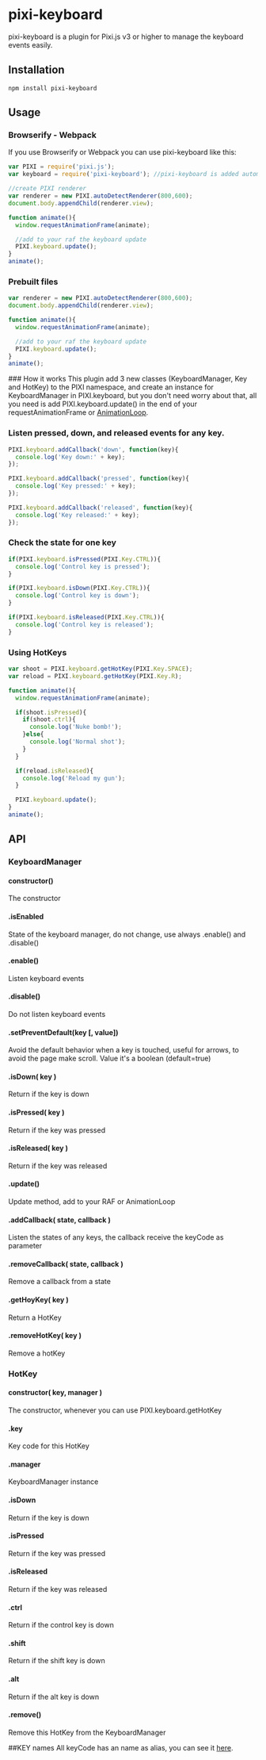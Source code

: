 pixi-keyboard
======================

pixi-keyboard is a plugin for Pixi.js v3 or higher to manage the keyboard events easily.

## Installation
```
npm install pixi-keyboard
```

## Usage
### Browserify - Webpack
If you use Browserify or Webpack you can use pixi-keyboard like this:

```js
var PIXI = require('pixi.js');
var keyboard = require('pixi-keyboard'); //pixi-keyboard is added automatically to the PIXI namespace

//create PIXI renderer
var renderer = new PIXI.autoDetectRenderer(800,600);
document.body.appendChild(renderer.view);

function animate(){
  window.requestAnimationFrame(animate);

  //add to your raf the keyboard update
  PIXI.keyboard.update();
}
animate();
```

### Prebuilt files

```js
var renderer = new PIXI.autoDetectRenderer(800,600);
document.body.appendChild(renderer.view);

function animate(){
  window.requestAnimationFrame(animate);

  //add to your raf the keyboard update
  PIXI.keyboard.update();
}
animate();
```

### How it works
This plugin add 3 new classes (KeyboardManager, Key and HotKey) to the PIXI namespace, and create an instance for KeyboardManager in PIXI.keyboard, but you don't need worry about that, all you need is add PIXI.keyboard.update() in the end of your requestAnimationFrame or [AnimationLoop](https://github.com/Nazariglez/pixi-animationloop/).

### Listen pressed, down, and released events for any key.
```js
PIXI.keyboard.addCallback('down', function(key){
  console.log('Key down:' + key);
});

PIXI.keyboard.addCallback('pressed', function(key){
  console.log('Key pressed:' + key);
});

PIXI.keyboard.addCallback('released', function(key){
  console.log('Key released:' + key);
});
```

### Check the state for one key
```js
if(PIXI.keyboard.isPressed(PIXI.Key.CTRL)){
  console.log('Control key is pressed');
}

if(PIXI.keyboard.isDown(PIXI.Key.CTRL)){
  console.log('Control key is down');
}

if(PIXI.keyboard.isReleased(PIXI.Key.CTRL)){
  console.log('Control key is released');
}
```

### Using HotKeys
```js
var shoot = PIXI.keyboard.getHotKey(PIXI.Key.SPACE);
var reload = PIXI.keyboard.getHotKey(PIXI.Key.R);

function animate(){
  window.requestAnimationFrame(animate);

  if(shoot.isPressed){
    if(shoot.ctrl){
      console.log('Nuke bomb!');
    }else{
      console.log('Normal shot');
    }
  }

  if(reload.isReleased){
    console.log('Reload my gun');
  }

  PIXI.keyboard.update();
}
animate();
```
## API
### KeyboardManager
#### constructor()
The constructor
#### .isEnabled
State of the keyboard manager, do not change, use always .enable() and .disable()
#### .enable()
Listen keyboard events
#### .disable()
Do not listen keyboard events
#### .setPreventDefault(key [, value])
Avoid the default behavior when a key is touched, useful for arrows, to avoid the page make scroll. Value it's a boolean (default=true)
#### .isDown( key )
Return if the key is down
#### .isPressed( key )
Return if the key was pressed
#### .isReleased( key )
Return if the key was released
#### .update()
Update method, add to your RAF or AnimationLoop
#### .addCallback( state, callback )
Listen the states of any keys, the callback receive the keyCode as parameter
#### .removeCallback( state, callback )
Remove a callback from a state
#### .getHoyKey( key )
Return a HotKey
#### .removeHotKey( key )
Remove a hotKey

### HotKey
#### constructor( key, manager )
The constructor, whenever you can use PIXI.keyboard.getHotKey
#### .key
Key code for this HotKey
#### .manager
KeyboardManager instance
#### .isDown
Return if the key is down
#### .isPressed
Return if the key was pressed
#### .isReleased
Return if the key was released
#### .ctrl
Return if the control key is down
#### .shift
Return if the shift key is down
#### .alt
Return if the alt key is down
#### .remove()
Remove this HotKey from the KeyboardManager

##KEY names
All keyCode has an name as alias, you can see it [here](https://github.com/Nazariglez/pixi-keyboard/blob/master/src/Key.js).
